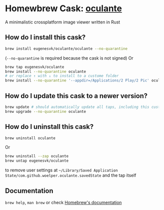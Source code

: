 # Homewbrew Cask: [oculante](https://github.com/woelper/oculante)

A minimalistic crossplatform image viewer written in Rust

## How do I install this cask?

```sh
brew install eugenesvk/oculante/oculante --no-quarantine
```
(`--no-quarantine` is required because the cask is not signed)
Or 
```sh
brew tap eugenesvk/oculante
brew install --no-quarantine oculante
# or replace ↑ with ↓ to install to a custome folder
brew install --no-quarantine '--appdir=/Applications/2 Play/2 Pic' oculante
```

## How do I update this cask to a newer version?

```sh
brew update # should automatically update all taps, including this custom one
brew upgrade --no-quarantine oculante
```

## How do I uninstall this cask?

```sh
brew uninstall oculante
```
Or 
```sh
brew uninstall --zap oculante
brew untap eugenesvk/oculante
```
to remove user settings at `~/Library/Saved Application State/com.github.woelper.oculante.savedState` and the tap itself

## Documentation

`brew help`, `man brew` or check [Homebrew's documentation](https://docs.brew.sh)
